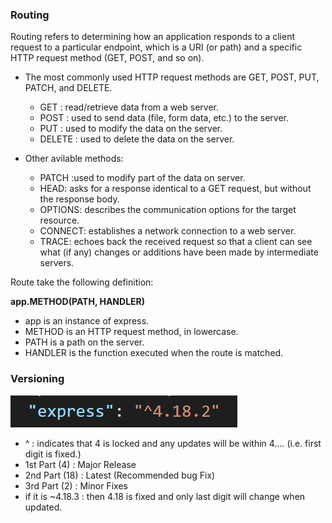 ### Routing

Routing refers to determining how an application responds to a client request to a particular endpoint, which is a URI (or path) and a specific HTTP request method (GET, POST, and so on).

- The most commonly used HTTP request methods are GET, POST, PUT, PATCH, and DELETE.
  - GET : read/retrieve data from a web server.
  - POST : used to send data (file, form data, etc.) to the server.
  - PUT : used to modify the data on the server.
  - DELETE :  used to delete the data on the server. 

- Other avilable methods: 
  - PATCH :used to modify part of the data on server.
  - HEAD: asks for a response identical to a GET request, but without the response body.
  - OPTIONS: describes the communication options for the target resource.
  - CONNECT: establishes a network connection to a web server.
  - TRACE: echoes back the received request so that a client can see what (if any) changes or additions have been made by intermediate servers.

Route take the following definition:

**app.METHOD(PATH, HANDLER)**

- app is an instance of express.
- METHOD is an HTTP request method, in lowercase.
- PATH is a path on the server.
- HANDLER is the function executed when the route is matched.

### Versioning

![Alt text](image.png)

- ^ : indicates that 4 is locked and any updates will be within 4.... (i.e. first digit is fixed.)
- 1st Part (4) : Major Release
- 2nd Part (18) : Latest (Recommended bug Fix)
- 3rd Part (2) : Minor Fixes
- if it is ~4.18.3 : then 4.18 is fixed and only last digit will change when updated.
